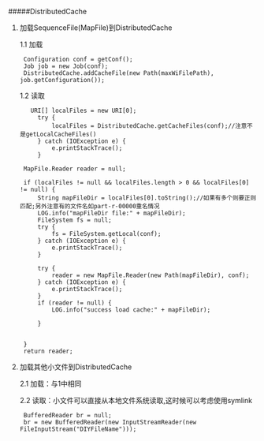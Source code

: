 #####DistributedCache

1. 加载SequenceFile(MapFile)到DistributedCache

	1.1 加载

		Configuration conf = getConf();
		Job job = new Job(conf);
		DistributedCache.addCacheFile(new Path(maxWiFilePath), job.getConfiguration());

	1.2 读取
	
	      URI[] localFiles = new URI[0];
	        try {
	            localFiles = DistributedCache.getCacheFiles(conf);//注意不是getLocalCacheFiles()
	        } catch (IOException e) {
	            e.printStackTrace();
	        }

        MapFile.Reader reader = null;

        if (localFiles != null && localFiles.length > 0 && localFiles[0] != null) {
            String mapFileDir = localFiles[0].toString();//如果有多个则要正则匹配;另外注意有的文件名如part-r-00000重名情况
            LOG.info("mapFileDir file:" + mapFileDir);
            FileSystem fs = null;
            try {
                fs = FileSystem.getLocal(conf);
            } catch (IOException e) {
                e.printStackTrace();
            }

            try {
                reader = new MapFile.Reader(new Path(mapFileDir), conf);
            } catch (IOException e) {
                e.printStackTrace();
            }
            if (reader != null) {
                LOG.info("success load cache:" + mapFileDir);

            }


        }
        return reader;

2. 加载其他小文件到DistributedCache

	2.1 加载：与1中相同
	
	2.2 读取：小文件可以直接从本地文件系统读取,这时候可以考虑使用symlink

		BufferedReader br = null;
		br = new BufferedReader(new InputStreamReader(new FileInputStream("DIYFileName")));


